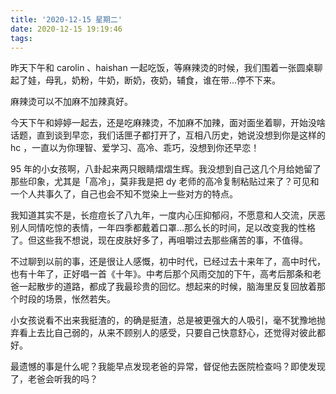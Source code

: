 ```yaml
---
title: '2020-12-15 星期二'
date: 2020-12-15 19:19:46
tags:
---
```


昨天下午和 carolin 、haishan 一起吃饭，等麻辣烫的时候，我们围着一张圆桌聊起了娃，母乳，奶粉，牛奶，断奶，夜奶，辅食，谁在带...停不下来。

麻辣烫可以不加麻不加辣真好。

今天下午和婷婷一起去，还是吃麻辣烫，不加麻不加辣，面对面坐着聊，开始没啥话题，直到谈到早恋，我们话匣子都打开了，互相八历史，她说没想到你是这样的 hc ，一直以为你理智、爱学习、高冷、乖巧，没想到你还早恋！

95 年的小女孩啊，八卦起来两只眼睛熠熠生辉。我没想到自己这几个月给她留了那些印象，尤其是「高冷」，莫非我是把 dy 老师的高冷复制粘贴过来了？可见和一个人共事久了，自己也会不知不觉染上一些对方的特点。

我知道其实不是，长痘痘长了八九年，一度内心压抑郁闷，不愿意和人交流，厌恶别人同情吃惊的表情，一年四季都戴着口罩...那么长的时间，足以改变我的性格了。但这些我不想说，现在皮肤好多了，再咀嚼过去那些痛苦的事，不值得。

不过聊到以前的事，还是很让人感慨，初中时代，已经过去十来年了，高中时代，也有十年了，正好唱一首《十年》。中考后那个风雨交加的下午，高考后那条和老爸一起散步的道路，都成了我最珍贵的回忆。想起来的时候，脑海里反复回放着那个时段的场景，怅然若失。

小女孩说看不出来我挺渣的，的确是挺渣，总是被更强大的人吸引，毫不犹豫地抛弃看上去比自己弱的，从来不顾别人的感受，只要自己快意舒心，还觉得对彼此都好。

最遗憾的事是什么呢？我能早点发现老爸的异常，督促他去医院检查吗？即使发现了，老爸会听我的吗？

